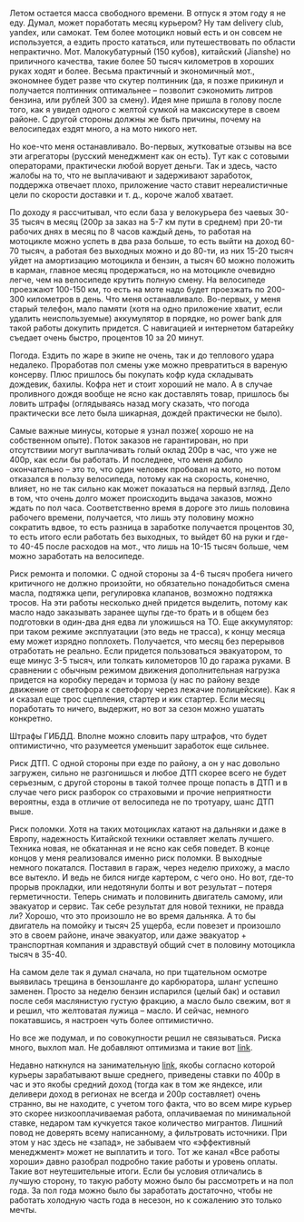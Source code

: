 Летом остается масса свободного времени. В отпуск я этом году я не еду. Думал, может поработать месяц курьером? Ну там delivery club, yandex, или самокат. Тем более мотоцикл новый есть и он совсем не используется, а ездить просто кататься, или путешествовать по области непрактично. Мот. Малокубатурный (150 кубов), китайский (Jianshe) но приличного качества, такие более 50 тысяч километров в хороших руках ходят и более. Весьма практичный и экономичный мот., экономнее будет разве что скутер полтинник (да, я позже прикинул и получается полтинник оптимальнее – позволит сэкономить литров бензина, или рублей 300 за смену). Идея мне пришла в голову после того, как я увидел одного с желтой сумкой на максискутере в своем районе. С другой стороны должны же быть причины, почему на велосипедах ездят много, а на мото никого нет.

Но кое-что меня останавливало. Во-первых, жутковатые отзывы на все эти агрегаторы (русский менеджмент как он есть). Тут как с сотовыми операторами, практически любой ворует деньги. Так и здесь, часто жалобы на то, что не выплачивают и задерживают заработок, поддержка отвечает плохо, приложение часто ставит нереалистичные цели по скорости доставки и т. д., короче жалоб хватает.

По доходу я рассчитывал, что если база у велокурьера без чаевых 30-35 тысяч в месяц (200р за заказ на 5-7 км пути в среднем) при 20-ти рабочих днях в месяц по 8 часов каждый день, то работая на мотоцикле можно успеть в два раза больше, то есть выйти на доход 60-70 тысяч, а работая без выходных можно и до 80-ти, из них 15-20 тысяч уйдет на амортизацию мотоцикла и бензин, а тысяч 60 можно положить в карман, главное месяц продержаться, но на мотоцикле очевидно легче, чем на велосипеде крутить полную смену. На велосипеде проезжают 100-150 км, то есть на моте надо будет проезжать по 200-300 километров в день. Что меня останавливало. Во-первых, у меня старый телефон, мало памяти (хотя на одно приложение хватит, если удалить неиспользуемые) аккумулятор в порядке, но power bank для такой работы докупить придется. С навигацией и интернетом батарейку съедает очень быстро, процентов 10 за 20 минут.

Погода. Ездить по жаре в экипе не очень, так и до теплового удара недалеко. Проработав пол смены уже можно превратиться в вареную консерву. Плюс пришлось бы покупать кофр куда складывать дождевик, бахилы. Кофра нет и стоит хороший не мало. А в случае проливного дождя вообще не ясно как доставлять товар, пришлось бы ловить штрафы (оглядываясь назад могу сказать, что погода практически все лето была шикарная, дождей практически не было).

Самые важные минусы, которые я узнал позже( хорошо не на собственном опыте). Поток заказов не гарантирован, но при отсутствиии могут выплачивать голый оклад 200р в час, что уже не 400р, как если бы работать. И последнее, что меня добило окончательно – это то, что один человек пробовал на мото, но потом отказался в пользу велосипеда, потому как на скорость, конечно, влияет, но не так сильно как может показаться на первый взгляд. Дело в том, что очень долго может происходить выдача заказов, можно ждать по пол часа. Соответственно время в дороге это лишь половина рабочего времени, получается, что лишь эту половину можно сократить вдвое, то есть разница в заработке получается процентов 30, то есть итого если работать без выходных, то выйдет 60 на руки и где-то 40-45 после расходов на мот., что лишь на 10-15 тысяч больше, чем можно заработать на велосипеде.

Риск ремонта и поломки. С одной стороны за 4-6 тысяч пробега ничего критичного не должно произойти, но обязательно понадобиться смена масла, подтяжка цепи, регулировка клапанов, возможно подтяжка тросов. На эти работы несколько дней придется выделить, потому как масло надо заказывать заранее щупы где-то брать и в общем без подготовки в один-два дня едва ли уложишься на ТО. Еще аккумулятор: при таком режиме эксплуатации (это ведь не трасса), к концу месяца ему может изрядно поплохеть. Получается, что месяц без перерывов отработать не реально. Если придется пользоваться эвакуатором, то еще минус 3-5 тысяч, или толкать километоров 10 до гаража руками. В сравнении с обычным режимом движения дополнительная нагрузка придется на коробку передач и тормоза (у нас по району везде движение от светофора к светофору через лежачие полицейские). Как я и сказал еще трос сцепления, стартер и кик стартер. Если месяц поработать то ничего, выдержит, но вот за сезон можно ушатать конкретно.

Штрафы ГИБДД. Вполне можно словить пару штрафов, что будет оптимистично, что разумеется уменьшит заработок еще сильнее.

Риск ДТП. С одной стороны при езде по району, а он у нас довольно загружен, сильно не разгонишься и любое ДТП скорее всего не будет серьезным, с другой стороны в такой толчее проще попасть в ДТП и в случае чего риск разборок со страховыми и прочие неприятности вероятны, езда в отличие от велосипеда не по тротуару, шанс ДТП выше.

Риск поломки. Хотя на таких мотоциклах катают на дальняки и даже в Европу, надежность Китайской техники оставляет желать лучшего. Техника новая, не обкатанная и не ясно как себя поведет. В конце концов у меня реализовался именно риск поломки. В выходные немного покатался. Поставил в гараж, через неделю прихожу, а масло все вытекло. И ведь не бился нигде картером, с чего оно. Но вот, где-то прорыв прокладки, или недотянули болты и вот результат – потеря герметичности. Теперь снимать и половинить двигатель самому, или эвакуатор и сервис. Так себе результат для новой техники, не правда ли? Хорошо, что это произошло не во время дальняка. А то бы двигатель на помойку и тысяч 25 ущерба, если повезет и произошло это в своем районе, иначе эвакуатор, или даже эвакуатор + транспортная компания и здравствуй общий счет в половину мотоцикла тысяч в 35-40.

На самом деле так я думал сначала, но при тщательном осмотре выявилась трещина в бензошланге до карбюратора, шланг успешно заменен. Просто за неделю бензин испарился (целый бак) и оставил после себя маслянистую густую фракцию, а масло было свежим, вот я и решил, что желтоватая лужица – масло. И сейчас, немного покатавшись, я настроен чуть более оптимистично.

Но все же подумал, и по совокупности решил не связываться. Риска много, выхлоп мал. Не добавляют оптимизма и такие вот [link](https://vc.ru/claim/275131-yandeks-pro-otstranil-kurera-ot-raboty-iz-za-nepravilnogo-adresa-klienta "истории").

Недавно наткнулся на занимательную [link](https://thebell.io/zarplaty-kurerov-prevysili-srednie-vo-vseh-gorodah-krome-moskvy "статью"), якобы согласно которой курьеры зарабатывают выше среднего, приведены ставки по 400р в час и это якобы средний доход (тогда как в том же яндексе, или деливери доход в регионах не всегда и 200р составляет) очень странно, вы не находите, с учетом того факта, что во всем мире курьер это скорее низкооплачиваемая работа, оплачиваемая по минимальной ставке, недаром там кучкуется такое количество мигрантов. Лишний повод не доверять всему написанному, а фильтровать источники. При этом у нас здесь не «запад», не забываем что «эффективный менеджмент» может не выплатить и того. Тот же канал «Все работы хороши» давно разобрал подробно такие работы и уровень оплаты. Такие вот неутешительные итоги. Если бы условия отличались в лучшую сторону, то такую работу можно было бы рассмотреть и на пол года. За пол года можно было бы заработать достаточно, чтобы не работать холодную часть года в несезон, но к сожалению это только мечты.
